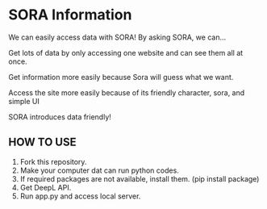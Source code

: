 # SORA Information
We can easily access data with SORA!
By asking SORA, we can…

Get lots of data by only accessing one website 
and can see them all at once.

Get information more easily because Sora will 
guess what we want.

Access the site more easily because of its 
friendly character, sora, and simple UI

SORA introduces data friendly!

## HOW TO USE 
1. Fork this repository.
2. Make your computer dat can run python codes.
3. If required packages are not available, install them. (pip install package)
4. Get DeepL API.
5. Run app.py and access local server.